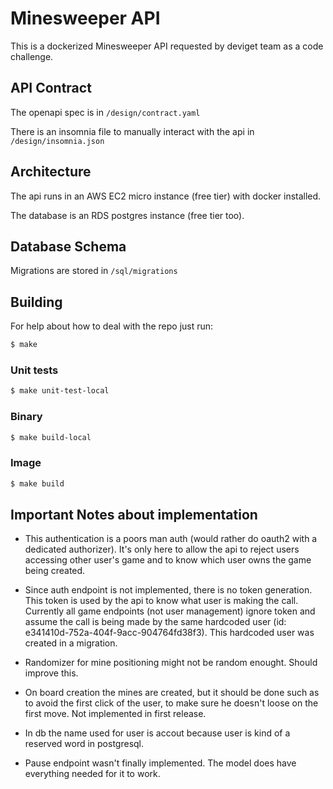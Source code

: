 # Minesweeper API

This is a dockerized Minesweeper API requested by deviget team as a code challenge.

## API Contract

The openapi spec is in `/design/contract.yaml`

There is an insomnia file to manually interact with the api in `/design/insomnia.json`

## Architecture

The api runs in an AWS EC2 micro instance (free tier) with docker installed.

The database is an RDS postgres instance (free tier too).

## Database Schema

Migrations are stored in `/sql/migrations`

## Building

For help about how to deal with the repo just run:

```bash
$ make
```

### Unit tests

```bash
$ make unit-test-local
```

### Binary

```bash
$ make build-local
```

### Image

```bash
$ make build
```

## Important Notes about implementation

* This authentication is a poors man auth (would rather do oauth2 with a dedicated authorizer). It's only here to allow the api to reject users accessing other user's game and to know which user owns the game being created.

* Since auth endpoint is not implemented, there is no token generation. This token is used by the api to know what user is making the call. Currently all game endpoints (not user management) ignore token and assume the call is being made by the same hardcoded user (id: e341410d-752a-404f-9acc-904764fd38f3). This hardcoded user was created in a migration.

* Randomizer for mine positioning might not be random enought. Should improve this.

* On board creation the mines are created, but it should be done such as to avoid the first click of the user, to make sure he doesn't loose on the first move. Not implemented in first release.

* In db the name used for user is accout because user is kind of a reserved word in postgresql.

* Pause endpoint wasn't finally implemented. The model does have everything needed for it to work.